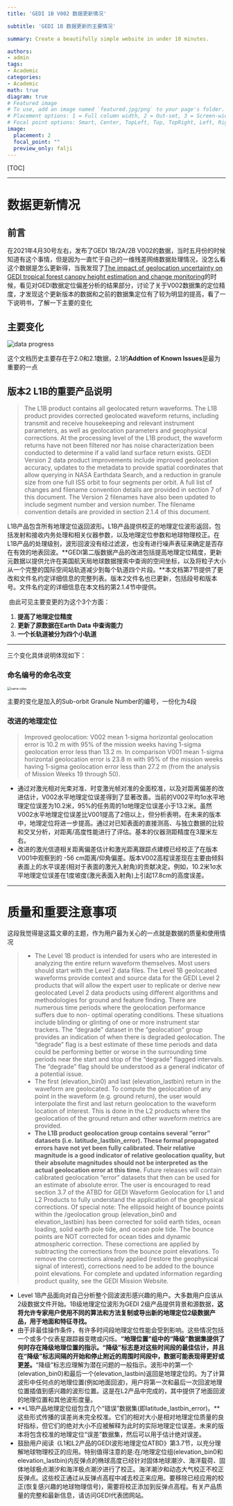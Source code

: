 ```yaml
---
title: 'GEDI 1B V002 数据更新情况'

subtitle: 'GEDI 1B 数据更新的主要情况'

summary: Create a beautifully simple website in under 10 minutes.

authors:
- admin
tags:
- Academic
categories:
- Academic
math: true
diagram: true
# Featured image
# To use, add an image named `featured.jpg/png` to your page's folder.
# Placement options: 1 = Full column width, 2 = Out-set, 3 = Screen-width
# Focal point options: Smart, Center, TopLeft, Top, TopRight, Left, Right, BottomLeft, Bottom, BottomRight
image:
  placement: 2
  focal_point: ""
  preview_only: falji
---
```




[TOC]

------



# 数据更新情况

## 前言

在2021年4月30号左右，发布了GEDI 1B/2A/2B V002的数据，当时五月份的时候知道有这个事情，但是因为一直忙于自己的一维残差网络数据处理情况，没怎么看这个数据是怎么更新得，当我发现了[The impact of geolocation uncertainty on GEDI tropical forest canopy height estimation and change monitoring](https://doi.org/10.1016/j.srs.2021.100024)的时候，看见对GEDI数据定位偏差分析的结果部分，讨论了关于V002数据集的定位精度，才发现这个更新版本的数据和之前的数据集定位有了较为明显的提高，看了一下说明书，了解一下主要的变化

## 主要变化

![data progress](/1.png)

这个文档历史主要存在于2.0和2.1数据，2.1的**Addtion of Known Issues**是最为重要的一点

## 版本2 L1B的重要产品说明

>  The L1B product contains all geolocated return waveforms. The L1B product provides corrected geolocated waveform returns, including transmit and receive housekeeping and relevant instrument parameters, as well as geolocation parameters and geophysical corrections. At the processing level of the L1B  product, the waveform returns have not been filtered nor has noise  characterization been conducted to determine if a valid land surface return exists.   GEDI Version 2 data product improvements include improved geolocation  accuracy, updates to the metadata to provide spatial coordinates that allow  querying in NASA Earthdata Search, and a reduction in granule size from one full  ISS orbit to four segments per orbit. A full list of changes and filename convention  details are provided in section 7 of this document. The Version 2 filenames have  also been updated to include segment number and version number. The filename  convention details are provided in section 2.1.4 of this document. 



​	L1B产品包含所有地理定位返回波形。L1B产品提供校正的地理定位波形返回，包括发射和接收内务处理和相关仪器参数，以及地理定位参数和地球物理校正。在L1B产品的处理级别，波形回波没有经过滤波，也没有进行噪声表征来确定是否存在有效的地表回波。**GEDI第二版数据产品的改进包括提高地理定位精度，更新元数据以提供允许在美国航天局地球数据搜索中查询的空间坐标，以及将粒子大小从一个完整的国际空间站轨道减少到每个轨道四个片段。**本文档第7节提供了更改和文件名约定详细信息的完整列表。版本2文件名也已更新，包括段号和版本号。文件名约定的详细信息在本文档的第2.1.4节中提供。

​	由此可见主要变更的为这个3个方面：

1. **提高了地理定位精度**
2. **更新了原数据在Earth Data 中查询能力**
3. **一个长轨道被分为四个小轨道**

------

三个变化具体说明体现如下：

### 命名编号的命名改变

<img src="/2.png" alt="name rules" style="zoom:50%;" />

主要的变化是加入的Sub-orbit Granule Number的编号，一份化为4段

### 改进的地理定位

> Improved geolocation: V002 mean 1-sigma horizontal geolocation error is 10.2 m 
> with 95% of the mission weeks having 1-sigma geolocation error less than 13.2 
> m.  In comparison V001 mean 1-sigma horizontal geolocation error is 23.8 m with 
> 95% of the mission weeks having 1-sigma geolocation error less than 27.2 m 
> (from the analysis of Mission Weeks 19 through 50). 

- 通过对激光相对光束对准、时变激光帧对准的全面校准，以及对距离偏差的改进估计，V002水平地理定位误差得到了显著改善。当前的V002平均1σ水平地理定位误差为10.2米，95%的任务周的1σ地理定位误差小于13.2米。虽然V002水平地理定位误差比V001提高了2倍以上，但分析表明，在未来的版本中，地理定位将进一步提高。通过对已知表面的直接测高、与独立数据的比较和交叉分析，对距离/高度性能进行了评估。基本的仪器测距精度在3厘米左右。
- 改进的激光信道相关距离偏差估计和激光距离跟踪点建模已经校正了在版本V001中观察到的  -56 cm距离/仰角偏差。版本V002高程误差现在主要由倾斜表面上的水平误差(相对于表面的激光入射角)的贡献决定。例如，10.2米1σ水平地理定位误差在1度坡度(激光表面入射角)上引起17.8cm的高度误差。

------

# 质量和重要注意事项

这段我觉得是这篇文章的主题，作为用户最为关心的一点就是数据的质量和使用情况

> - The Level 1B product is intended for users who are interested in analyzing the entire  return waveform themselves.  Most users should start with the Level 2 data files. The  Level 1B geolocated waveforms provide context and source data for the GEDI Level 2  products that will allow the expert user to replicate or derive new geolocated Level 2 data  products using different algorithms and methodologies for ground and feature finding.  There are numerous time periods where the geolocation performance suffers due to non- optimal operating conditions. These situations include blinding or glinting of one or more  instrument star trackers. The “degrade” dataset in the “geolocation” group provides an  indication of when there is degraded geolocation. The “degrade” flag is a best estimate  of these time periods and data could be performing better or worse in the surrounding  time periods near the start and stop of the “degrade” flagged intervals. The “degrade” flag  should be understood as a general indicator of a potential issue.    
> - The first (elevation_bin0) and last (elevation_lastbin) return in the waveform are  geolocated. To compute the geolocation of any point in the waveform (e.g. ground return),  the user would interpolate the first and last return geolocation to the waveform location of  interest. This is done in the L2 products where the geolocation of the ground return and  other waveform metrics are provided. 
> - **The L1B product geolocation group contains several “error”  datasets (i.e.  latitude_lastbin_error). These formal propagated errors have not yet been fully calibrated.  Their relative magnitude is a good indicator of relative geolocation quality, but their  absolute magnitudes should not be interpreted as the actual geolocation error at this time.**  Future releases will contain calibrated geolocation “error” datasets that then can be used  for an estimate of absolute error.   The user is encouraged to read section 3.7 of the ATBD for GEDI Waveform Geolocation  for L1 and L2 Products to fully understand the application of the geophysical corrections.  Of special note: The ellipsoid height of bounce points within the /geolocation group  (elevation_bin0 and elevation_lastbin) has been corrected for solid earth tides,  ocean loading, solid earth pole tide, and ocean pole tide. The bounce points are NOT  corrected for ocean tides and dynamic atmospheric correction. These corrections are  applied by subtracting the corrections from the bounce point elevations. To remove the  corrections already applied (restore the geophysical signal of interest), corrections need  to be added to the bounce point elevations.    For complete and updated information regarding product quality, see the  GEDI Mission Website. 

- Level 1B产品面向对自己分析整个回波波形感兴趣的用户。大多数用户应该从2级数据文件开始。1B级地理定位波形为GEDI 2级产品提供背景和源数据，**这将允许专家用户使用不同的算法和方法复制或导出新的地理定位2级数据产品，用于地面和特征寻找。**
- 由于非最佳操作条件，有许多时间段地理定位性能会受到影响。这些情况包括一个或多个仪表星跟踪器变瞎或闪烁。**“地理位置”组中的“降级”数据集提供了何时存在降级地理位置的指示。“降级”标志是对这些时间段的最佳估计，并且在“降级”标志间隔的开始和停止附近的周围时间段中，数据可能表现得更好或更差。**“降级”标志应理解为潜在问题的一般指示。波形中的第一个(elevation_bin0)和最后一个(elevation_lastbin)返回是地理定位的。为了计算波形中任何点的地理位置(例如地面回波)，用户将第一次和最后一次回波地理位置插值到感兴趣的波形位置。这是在L2产品中完成的，其中提供了地面回波的地理位置和其他波形度量。
- **L1B产品地理定位组包含几个“错误”数据集(即latitude_lastbin_error)。**这些形式传播的误差尚未完全校准。它们的相对大小是相对地理定位质量的良好指标，但它们的绝对大小不应被解释为此时的实际地理定位误差。未来的版本将包含校准的地理定位“误差”数据集，然后可以用于估计绝对误差。
- 鼓励用户阅读《L1和L2产品的GEDI波形地理定位ATBD》第3.7节，以充分理解地球物理校正的应用。特别值得注意的是:在/地理定位组(elevation_bin0和elevation_lastbin)内反弹点的椭球高度已经针对固体地球潮汐、海洋载荷、固体地球极点潮汐和海洋极点潮汐进行了校正。海洋潮汐和动态大气校正不校正反弹点。这些校正通过从反弹点高程中减去校正来应用。要移除已经应用的校正(恢复感兴趣的地球物理信号)，需要将校正添加到反弹点高程。有关产品质量的完整和最新信息，请访问GEDI代表团网站。
